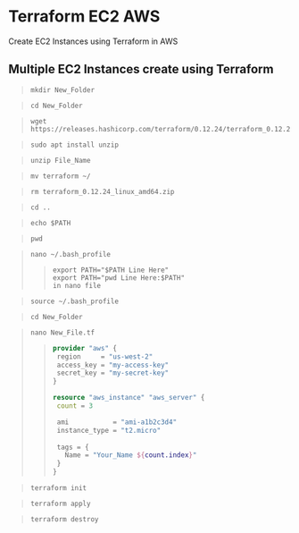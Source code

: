 # Terraform EC2 AWS
 Create EC2 Instances using Terraform in AWS

 ## Multiple EC2 Instances create using Terraform
 
>```
>mkdir New_Folder
>```

>```
>cd New_Folder
>```

> ```
> wget https://releases.hashicorp.com/terraform/0.12.24/terraform_0.12.24_linux_amd64.zip
> ```

>```
>sudo apt install unzip
>```

>```
>unzip File_Name
>```

>```
> mv terraform ~/
>```

>```
>rm terraform_0.12.24_linux_amd64.zip 
>```

>```
>cd ..
>```

>```
>echo $PATH
>```

>```
>pwd
>```

>```
>nano ~/.bash_profile
>```
>
>>```
>>export PATH="$PATH Line Here"
>>export PATH="pwd Line Here:$PATH"
>>in nano file
>>```

>```
>source ~/.bash_profile
>```

>```
>cd New_Folder
>```

>```
>nano New_File.tf
>```
>
>> ```terraform
>> provider "aws" {
>>  region     = "us-west-2"
>>  access_key = "my-access-key"
>>  secret_key = "my-secret-key"
>>}
>>
>>resource "aws_instance" "aws_server" {
>>  count = 3
>>
>>  ami           = "ami-a1b2c3d4"
>>  instance_type = "t2.micro"
>>  
>>  tags = {
>>    Name = "Your_Name ${count.index}"
>>  }
>>}
>> ```

>```
>terraform init
>```

>```
>terraform apply
>```

>```
> terraform destroy
>```